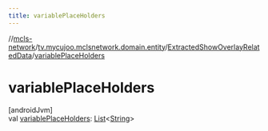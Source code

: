 ```yaml
---
title: variablePlaceHolders
---
```

//[mcls-network](../../../index.html)/[tv.mycujoo.mclsnetwork.domain.entity](../index.html)/[ExtractedShowOverlayRelatedData](index.html)/[variablePlaceHolders](variable-place-holders.html)



# variablePlaceHolders



[androidJvm]\
val [variablePlaceHolders](variable-place-holders.html): [List](https://kotlinlang.org/api/latest/jvm/stdlib/kotlin.collections/-list/index.html)&lt;[String](https://kotlinlang.org/api/latest/jvm/stdlib/kotlin/-string/index.html)&gt;




